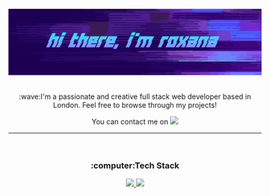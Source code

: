 ![banner](https://github.com/roxana-florea/roxana-florea/blob/main/IMG_20210316_172600.jpg)</br></br>

<p align="center">:wave:I'm a passionate and creative full stack web developer based in London. Feel free to browse through my projects!</p>
<p align="center">You can contact me on <a href="https://www.linkedin.com/in/roxana-florea-53155a83/"> <img src="https://img.shields.io/badge/LinkedIn-0077B5?style=for-the-badge&logo=linkedin&logoColor=white"/></a>

___
<br/>
<h3 align="center">:computer:Tech Stack</h3>

<a href="https://github.com/jstrieb/github-stats" align="center">

![](https://github.com/roxana-florea/git-stats/blob/master/generated/languages.svg)
![](https://github.com/roxana-florea/git-stats/blob/master/generated/overview.svg)

</a>

